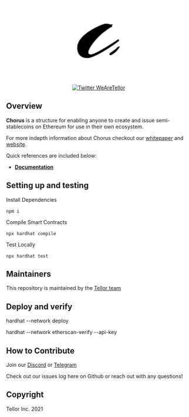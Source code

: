 <p align="center">
  <a href='https://www.tellor.io/'>
    <img src= 'apple-touch-icon.png' width="250" height="200" alt='tellor.io' />
  </a>
</p>

<p align="center">
  <a href='https://twitter.com/WeAreTellor'>
    <img src= 'https://img.shields.io/twitter/url/http/shields.io.svg?style=social' alt='Twitter WeAreTellor' />
  </a> 
</p>


## Overview <a name="overview"> </a>  

<b>Chorus</b> is a structure for enabling anyone to create and issue semi-stablecoins on Ethereum for use in their own ecosystem.

For more indepth information about Chorus checkout our [whitepaper](https://docs.tellor.io/chorus/whitepaper) and [website](https://chorus.tellor.io/). 

Quick references are included below: 

* <b> [Documentation](https://docs.tellor.io/chorus/)</b>


## Setting up and testing

Install Dependencies
```
npm i
```
Compile Smart Contracts
```
npx hardhat compile
```

Test Locally
```
npx hardhat test
```

## Maintainers <a name="maintainers"> </a> 
This repository is maintained by the [Tellor team](https://github.com/orgs/tellor-io/people)

## Deploy and verify

hardhat --network <networkName> deploy

hardhat --network <networkName> etherscan-verify --api-key <api-key>

## How to Contribute<a name="how2contribute"> </a>  
Join our [Discord](https://discord.gg/g99vE5Hb) or [Telegram](https://t.me/tellor)

Check out our issues log here on Github or reach out with any questions! 

## Copyright

Tellor Inc. 2021
